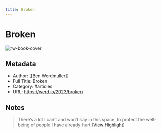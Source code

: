 ```yaml
---
title: Broken
---
```

# Broken

![rw-book-cover](https://werd.io/file/5d388c5fb16ea14aac640912/thumb.jpg)

## Metadata
- Author: [[Ben Werdmuller]]
- Full Title: Broken
- Category: #articles
- URL: https://werd.io/2023/broken

## Notes
> There’s a lot I can’t and won’t say in this space, to protect the well-being of people I have already hurt ([View Highlight](https://read.readwise.io/read/01gwpqgv7j477pdk0vsr09hftm))

